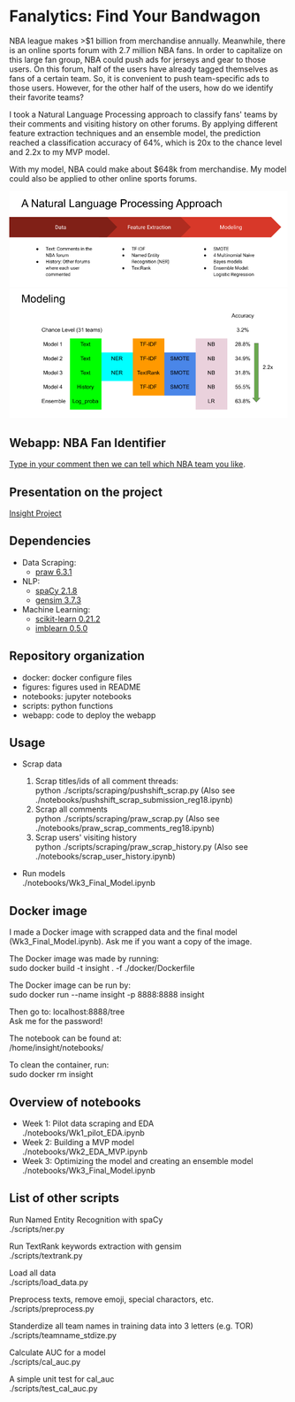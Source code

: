 # **Fanalytics: Find Your Bandwagon**

NBA league makes >$1 billion from merchandise annually. Meanwhile, there is an online sports forum with 2.7 million NBA fans. In order to capitalize on this large fan group, NBA could push ads for jerseys and gear to those users. On this forum, half of the users have already tagged themselves as fans of a certain team. So, it is convenient to push team-specific ads to those users. However, for the other half of the users, how do we identify their favorite teams?  

I took a Natural Language Processing approach to classify fans' teams by their comments and visiting history on other forums. By applying different feature extraction techniques and an ensemble model, the prediction reached a classification accuracy of 64%, which is 20x to the chance level and 2.2x to my MVP model.  

With my model, NBA could make about $648k from merchandise. My model could also be applied to other online sports forums.  

![approach](https://github.com/bearsun/insight_code/raw/master/figures/approach.png)
![performance](https://github.com/bearsun/insight_code/raw/master/figures/performance.png)

## Webapp: NBA Fan Identifier
[Type in your comment then we can tell which NBA team you like](http://datadriveway.me/).  

## Presentation on the project
[Insight Project](https://sites.google.com/site/liweisunpro/insight)  

## Dependencies
* Data Scraping:
  * [praw 6.3.1](https://praw.readthedocs.io/en/latest/)
* NLP:
  * [spaCy 2.1.8](https://spacy.io/)
  * [gensim 3.7.3](https://radimrehurek.com/gensim/)
* Machine Learning:
  * [scikit-learn 0.21.2](https://scikit-learn.org/stable/)
  * [imblearn 0.5.0](https://imbalanced-learn.readthedocs.io/en/stable/index.html)

## Repository organization
* docker: docker configure files
* figures: figures used in README
* notebooks: jupyter notebooks
* scripts: python functions
* webapp: code to deploy the webapp

## Usage
* Scrap data
  1. Scrap titles/ids of all comment threads:  
    python ./scripts/scraping/pushshift_scrap.py (Also see ./notebooks/pushshift_scrap_submission_reg18.ipynb)
  2. Scrap all comments  
    python ./scripts/scraping/praw_scrap.py (Also see ./notebooks/praw_scrap_comments_reg18.ipynb)
  3. Scrap users' visiting history  
    python ./scripts/scraping/praw_scrap_history.py (Also see ./notebooks/scrap_user_history.ipynb)

* Run models  
  ./notebooks/Wk3_Final_Model.ipynb

## Docker image
I made a Docker image with scrapped data and the final model (Wk3_Final_Model.ipynb). Ask me if you want a copy of the image.    


The Docker image was made by running:  
sudo docker build -t insight . -f ./docker/Dockerfile  


The Docker image can be run by:  
sudo docker run --name insight -p 8888:8888 insight  


Then go to: localhost:8888/tree  
Ask me for the password!  


The notebook can be found at:  
/home/insight/notebooks/  


To clean the container, run:  
sudo docker rm insight

## Overview of notebooks
* Week 1: Pilot data scraping and EDA  
  ./notebooks/Wk1_pilot_EDA.ipynb  
* Week 2: Building a MVP model  
  ./notebooks/Wk2_EDA_MVP.ipynb  
* Week 3: Optimizing the model and creating an ensemble model  
  ./notebooks/Wk3_Final_Model.ipynb  

## List of other scripts
Run Named Entity Recognition with spaCy  
./scripts/ner.py  

Run TextRank keywords extraction with gensim  
./scripts/textrank.py  

Load all data  
./scripts/load_data.py  

Preprocess texts, remove emoji, special charactors, etc.  
./scripts/preprocess.py  

Standerdize all team names in training data into 3 letters (e.g. TOR)  
./scripts/teamname_stdize.py  

Calculate AUC for a model  
./scripts/cal_auc.py  

A simple unit test for cal_auc  
./scripts/test_cal_auc.py  
